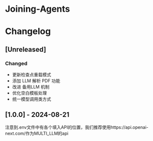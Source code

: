 # Joining-Agents

# Changelog

## [Unreleased]

### Changed
- 更新检查点重载模式
- 添加 LLM 解析 PDF 功能
- 改进 备用LLM 机制
- 优化空白模板处理
- 统一模型调用类方式

## [1.0.0] - 2024-08-21

注意到.env文件中有各个填入API的位置，我们推荐使用https://api.openai-next.com/作为MULTI_LLM的api
